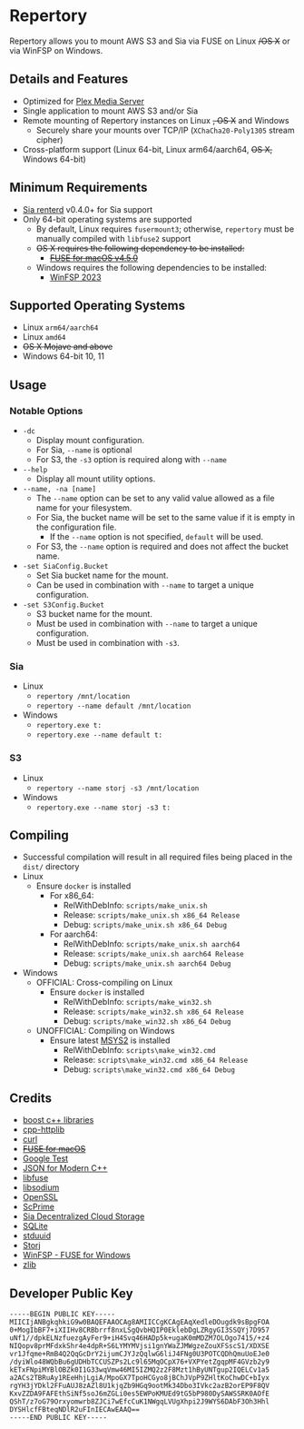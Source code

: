 # Repertory

Repertory allows you to mount AWS S3 and Sia via FUSE on Linux ~~/OS X~~ or via WinFSP
on Windows.

## Details and Features

* Optimized for [Plex Media Server](https://www.plex.tv/)
* Single application to mount AWS S3 and/or Sia
* Remote mounting of Repertory instances on Linux ~~, OS X~~ and Windows
  * Securely share your mounts over TCP/IP (`XChaCha20-Poly1305` stream cipher)
* Cross-platform support (Linux 64-bit, Linux arm64/aarch64, ~~OS X,~~ Windows 64-bit)

## Minimum Requirements

* [Sia renterd](https://github.com/SiaFoundation/renterd/releases) v0.4.0+ for Sia support
* Only 64-bit operating systems are supported
  * By default, Linux requires `fusermount3`; otherwise, `repertory` must be manually compiled with `libfuse2` support
  * ~~OS X requires the following dependency to be installed:~~
    * ~~[FUSE for macOS v4.5.0](https://github.com/osxfuse/osxfuse/releases/download/macfuse-4.5.0/macfuse-4.5.0.dmg)~~
  * Windows requires the following dependencies to be installed:
    * [WinFSP 2023](https://github.com/winfsp/winfsp/releases/download/v2.0/winfsp-2.0.23075.msi)

## Supported Operating Systems

* Linux `arm64/aarch64`
* Linux `amd64`
* ~~OS X Mojave and above~~
* Windows 64-bit 10, 11

## Usage

### Notable Options

* `-dc`
  * Display mount configuration.
  * For Sia, `--name` is optional
  * For S3, the `-s3` option is required along with `--name`
* `--help`
  * Display all mount utility options.
* `--name, -na [name]`
  * The `--name` option can be set to any valid value allowed as a file name for your filesystem.
  * For Sia, the bucket name will be set to the same value if it is empty in the configuration file.
    * If the `--name` option is not specified, `default` will be used.
  * For S3, the `--name` option is required and does not affect the bucket name.
* `-set SiaConfig.Bucket`
  * Set Sia bucket name for the mount.
  * Can be used in combination with `--name` to target a unique configuration.
* `-set S3Config.Bucket`
  * S3 bucket name for the mount.
  * Must be used in combination with `--name` to target a unique configuration.
  * Must be used in combination with `-s3`.

### Sia

* Linux
  * `repertory /mnt/location`
  * `repertory --name default /mnt/location`
* Windows
  * `repertory.exe t:`
  * `repertory.exe --name default t:`

### S3

* Linux 
  * `repertory --name storj -s3 /mnt/location`
* Windows
  * `repertory.exe --name storj -s3 t:`

## Compiling

* Successful compilation will result in all required files being placed in the `dist/` directory
* Linux
  * Ensure `docker` is installed
    * For x86_64:
      * RelWithDebInfo: `scripts/make_unix.sh`
      * Release: `scripts/make_unix.sh x86_64 Release`
      * Debug: `scripts/make_unix.sh x86_64 Debug`
    * For aarch64:
      * RelWithDebInfo: `scripts/make_unix.sh aarch64`
      * Release: `scripts/make_unix.sh aarch64 Release`
      * Debug: `scripts/make_unix.sh aarch64 Debug`
* Windows
  * OFFICIAL: Cross-compiling on Linux
    * Ensure `docker` is installed
      * RelWithDebInfo: `scripts/make_win32.sh`
      * Release: `scripts/make_win32.sh x86_64 Release`
      * Debug: `scripts/make_win32.sh x86_64 Debug`
  * UNOFFICIAL: Compiling on Windows
    * Ensure latest [MSYS2](https://www.msys2.org/) is installed
      * RelWithDebInfo: `scripts\make_win32.cmd`
      * Release: `scripts\make_win32.cmd x86_64 Release`
      * Debug: `scripts\make_win32.cmd x86_64 Debug`

## Credits

* [boost c++ libraries](https://www.boost.org/)
* [cpp-httplib](https://github.com/yhirose/cpp-httplib)
* [curl](https://curl.haxx.se/)
* ~~[FUSE for macOS](https://osxfuse.github.io/)~~
* [Google Test](https://github.com/google/googletest)
* [JSON for Modern C++](https://github.com/nlohmann/json)
* [libfuse](https://github.com/libfuse/libfuse)
* [libsodium](https://doc.libsodium.org/)
* [OpenSSL](https://www.openssl.org/)
* [ScPrime](https://scpri.me/)
* [Sia Decentralized Cloud Storage](https://sia.tech/)
* [SQLite](https://www.sqlite.org)
* [stduuid](https://github.com/mariusbancila/stduuid)
* [Storj](https://storj.io/)
* [WinFSP - FUSE for Windows](https://github.com/billziss-gh/winfsp)
* [zlib](https://zlib.net/)

## Developer Public Key

```text
-----BEGIN PUBLIC KEY-----
MIICIjANBgkqhkiG9w0BAQEFAAOCAg8AMIICCgKCAgEAqXedleDOugdk9sBpgFOA
0+MogIbBF7+iXIIHv8CRBbrrf8nxLSgQvbHQIP0EklebDgLZRgyGI3SSQYj7D957
uNf1//dpkELNzfuezgAyFer9+iH4Svq46HADp5k+ugaK0mMDZM7OLOgo7415/+z4
NIQopv8prMFdxkShr4e4dpR+S6LYMYMVjsi1gnYWaZJMWgzeZouXFSscS1/XDXSE
vr1Jfqme+RmB4Q2QqGcDrY2ijumCJYJzQqlwG6liJ4FNg0U3POTCQDhQmuUoEJe0
/dyiWlo48WQbBu6gUDHbTCCUSZPs2Lc9l65MqOCpX76+VXPYetZgqpMF4GVzb2y9
kETxFNpiMYBlOBZk0I1G33wqVmw46MI5IZMQ2z2F8Mzt1hByUNTgup2IQELCv1a5
a2ACs2TBRuAy1REeHhjLgiA/MpoGX7TpoHCGyo8jBChJVpP9ZHltKoChwDC+bIyx
rgYH3jYDkl2FFuAUJ8zAZl8U1kjqZb9HGq9ootMk34Dbo3IVkc2azB2orEP9F8QV
KxvZZDA9FAFEthSiNf5soJ6mZGLi0es5EWPoKMUEd9tG5bP980DySAWSSRK0AOfE
QShT/z7oG79Orxyomwrb8ZJCi7wEfcCuK1NWgqLVUgXhpi2J9WYS6DAbF3Oh3Hhl
DYSHlcfFBteqNDlR2uFInIECAwEAAQ==
-----END PUBLIC KEY-----
```
